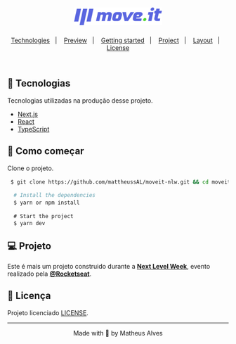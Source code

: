 <h1 align="center">
    <img alt="Move.it" title="Move.it" src=".github/logo-full.svg" width="200"/>
</h1>

<p align="center">
  <a href="#technologies">Technologies</a>&nbsp;&nbsp;&nbsp;|&nbsp;&nbsp;&nbsp;
  <a href="#-preview">Preview</a>&nbsp;&nbsp;&nbsp;|&nbsp;&nbsp;&nbsp;
  <a href="#-layout">Getting started</a>&nbsp;&nbsp;&nbsp;|&nbsp;&nbsp;&nbsp;
  <a href="#-project">Project</a>&nbsp;&nbsp;&nbsp;|&nbsp;&nbsp;&nbsp;
  <a href="#-layout">Layout</a>&nbsp;&nbsp;&nbsp;|&nbsp;&nbsp;&nbsp;
  <a href="#-license">License</a>
</p>

<br>

## 🧪 Tecnologias

Tecnologias utilizadas na produção desse projeto.

- [Next.js](https://nextjs.org/)
- [React](https://reactjs.org)
- [TypeScript](https://www.typescriptlang.org/)

## 🚀 Como começar

Clone o projeto.

```bash
 $ git clone https://github.com/mattheussAL/moveit-nlw.git && cd moveit-nlw
```

```bash
  # Install the dependencies
  $ yarn or npm install
```
```
  # Start the project
  $ yarn dev
```

## 💻 Projeto

Este é mais um projeto construido durante a **[Next Level Week](https://nextlevelweek.com/)**, evento realizado pela **[@Rocketseat](https://github.com/Rocketseat)**.


## 📝 Licença

Projeto licenciado [LICENSE](LICENSE.md).

---

<p align="center">Made with 💜 by Matheus Alves</p>
